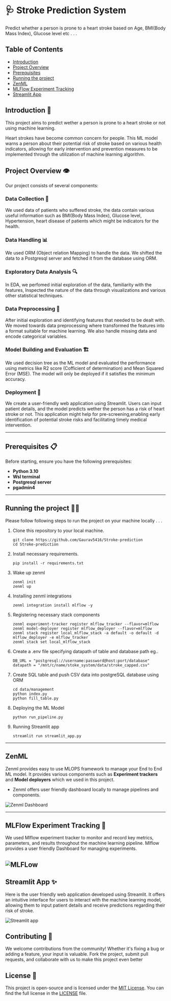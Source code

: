 
# 🩺 Stroke Prediction System 
Predict whether a person is prone to a heart stroke based on Age, BMI(Body Mass Index), Glucose level etc . . .

## Table of Contents
- [Introduction](#Introduction)
- [Project Overview](#project-overview)
- [Prerequisites](#prerequisites)
- [Running the project](#Running_the_project)
- [ZenML](#Zenml)
- [MLFlow Experiment Tracking](#Experiment)
- [Streamlit App](#Streamlit_app)

## Introduction 🚩

This project aims to predict wether a person is prone to a heart stroke or not using machine learning. 

Heart strokes have become common concern for people. This ML model warns a person about their potential risk of stroke based on various health indicators, allowing for early intervention and prevention measures to be implemented through the utilization of machine learning algorithm.

## Project Overview 👁️

Our project consists of several components:

### Data Collection 📁
We used data of patients who suffered stroke, the data contain various useful information such as BMI(Body Mass Index), Glucose level, Hypertension, heart disease of patients which might be indicators for the health.

### Data Handling 📊
We used ORM (Object relation Mapping) to handle the data. We shifted the data to a Postgresql server and fetched it from the database using ORM. 

### Exploratory Data Analysis 🔍
In EDA, we perfomed initial exploration of the data, familiarity with the features, Inspected the nature of the data through visualizations and various other statistical techniques.

### Data Preprocessing 🧹
After initial exploration and identifying features that needed to be dealt with. We moved towards data preprocessing where transformed the features into a format suitable for machine learning. We also handle missing data and encode categorical variables.

### Model Building and Evaluation 🏗️
We used decision tree as the ML model and evaluated the performance using metrics like R2 score (Cofficient of determination) and Mean Squared Error (MSE). The model will only be deployed if it satisfies the minimum accuracy.

### Deployment 🚀
We create a user-friendly web application using Streamlit. Users can input patient details, and the model predicts wether the person has a risk of heart stroke or not. This application might help for pre-screening,enabling early identification of potential stroke risks and facilitating timely medical intervention. 

***

## Prerequisites 📋
Before starting, ensure you have the following prerequisites:
- **Python 3.10**
- **Wsl terminal**
- **Postgresql server**
- **pgadmin4**
---

## Running the project 🏃‍♂️

Please follow following steps to run the project on your machine locally . . . 

1. Clone this repository to your local machine.

    ```
    git clone https://github.com/Gaurav5416/Stroke-prediction
    cd Stroke-prediction
    ```

2. Install necessary requirements.
    ```
    pip install -r requirements.txt
    ```
3. Wake up zenml
    ```
    zenml init
    zenml up
    ```
4. Installing zenml integrations
    ```
    zenml integration install mlflow -y
    ```

5. Registering necessary stack components
    ```
    zenml experiment-tracker register mlflow_tracker --flavor=mlflow
    zenml model-deployer register mlflow_deployer --flavor=mlflow
    zenml stack register local_mlflow_stack -a default -o default -d mlflow_deployer -e mlflow_tracker
    zenml stack set local_mlflow_stack
    ```

6. Create a .env file specifying datapath of table and database path eg..
    ```
    DB_URL = "postgresql://username:password@host:port/database"
    datapath = "/mnt/c/name/stoke_system/data/stroke_capped.csv"
    ```

7. Create SQL table and push CSV data into postgreSQL database using ORM
    ```
    cd data/management
    python index.py
    python fill_table.py
    ```

8. Deploying the ML Model
    ```
    python run_pipeline.py
    ```

9. Running Streamlit app
    ```
    streamlit run streamlit_app.py
    ```

***


## ZenML
Zenml provides easy to use MLOPS framework to manage your End to End ML model. It provides various components such as **Experiment trackers** and **Model deployers** which we used in this project. 

- Zenml offers user friendly dashboard locally to manage pipelines and components.

![Zenml Dashboard](/assets/pipelines.png)

---
## MLFlow Experiment Tracking 🧪
We used Mlflow experiment tracker to monitor and record key metrics, parameters, and results throughout the machine learning pipeline. Mlflow provides a user friendly Dashboard for managing experiments.

![MLFLow](/assets/mlflow.png)
---
## Streamlit App ✨
Here is the user friendly web application developed using Streamlit. It offers an intuitive interface for users to interact with the machine learning model, allowing them to input patient details and receive predictions regarding their risk of stroke.

![Streamlit app](/assets/streamlit_app.png)


## Contributing 🤝
We welcome contributions from the community! Whether it's fixing a bug or adding a feature, your input is valuable. Fork the project, submit pull requests, and collaborate with us to make this project even better


## License 📜
This project is open-source and is licensed under the [MIT License](LICENSE). You can find the full license in the [LICENSE](LICENSE) file. 

